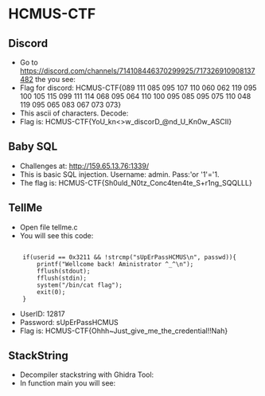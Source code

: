 # HCMUS-CTF
## Discord
- Go to https://discord.com/channels/714108446370299925/717326910908137482 the you see:
- Flag for discord: HCMUS-CTF{089 111 085 095 107 110 060 062 119 095 100 105 115 099 111 114 068 095 064 110 100 095 085 095 075 110 048 119 095 065 083 067 073 073}
- This ascii of characters. Decode:
- Flag is: HCMUS-CTF{YoU_kn<>w_discorD_@nd_U_Kn0w_ASCII}
## Baby SQL
- Challenges at: http://159.65.13.76:1339/ 
- This is basic SQL injection. Username: admin. Pass:'or '1'='1.
- The flag is: HCMUS-CTF{Sh0uld_N0tz_Conc4ten4te_S+r1ng_SQQLLL}
## TellMe
- Open file tellme.c
- You will see this code:
<pre><code>
	if(userid == 0x3211 && !strcmp("sUpErPassHCMUS\n", passwd)){
		printf("Wellcome back! Aministrator ^_^\n");
		fflush(stdout);
		fflush(stdin);
		system("/bin/cat flag");
		exit(0);	
	}
</code></pre>
- UserID: 12817
- Password: sUpErPassHCMUS
- Flag is: HCMUS-CTF{Ohhh~Just_give_me_the_credential!!Nah}
## StackString
- Decompiler stackstring with Ghidra Tool:
- In function main you will see:


